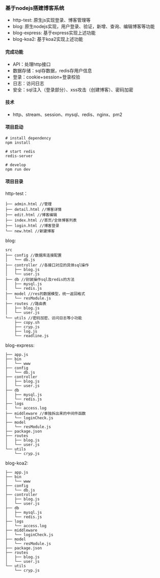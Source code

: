 ### 基于nodejs搭建博客系统
- http-test: 原生js实现登录、博客管理等
- blog: 原生nodejs实现，用户登录、验证，新增、查询、编辑博客等功能
- blog-express: 基于express实现上述功能
- blog-koa2: 基于koa2实现上述功能

#### 完成功能
- API：处理http接口
- 数据存储：sql存数据，redis存用户信息
- 登录：cookie+session+登录校验
- 日志：访问日志
- 安全：sql注入（登录部分）、xss攻击（创建博客）、密码加密

#### 技术
- http、stream、session、mysql、redis、nginx、pm2

#### 项目启动
```
# install dependency
npm install

# start redis
redis-server

# develop
npm run dev
```

#### 项目目录
http-test：
```
├── admin.html //管理
├── detail.html //博客详情
├── edit.html //博客编辑
├── index.html //首页/全体博客列表
├── login.html //博客登录
└── new.html //新建博客
```

blog:
```
src
├── config //数据库连接配置
│   └── db.js
├── controller //各接口对应的具体sql操作
│   ├── blog.js
│   └── user.js
├── db //封装操作sql及redis的方法
│   ├── mysql.js
│   └── redis.js
├── model //res的数据模型，统一返回格式
│   └── resModule.js
├── routes //路由表
│   ├── blog.js
│   └── user.js
└── utils //密码加密、访问日志等小功能
    ├── copy.sh
    ├── cryp.js
    ├── log.js
    └── readline.js
```

blog-express: 
```
├── app.js
├── bin
│   └── www
├── config
│   └── db.js
├── controller
│   ├── blog.js
│   └── user.js
├── db
│   ├── mysql.js
│   └── redis.js
├── logs
│   └── access.log
├── middleware //单独拆出来的中间件函数
│   └── loginCheck.js
├── model
│   └── resModule.js
├── package.json
├── routes
│   ├── blog.js
│   └── user.js
└── utils
    └── cryp.js

```
blog-koa2:
```
├── app.js
├── bin
│   └── www
├── config
│   └── db.js
├── controller
│   ├── blog.js
│   └── user.js
├── db
│   ├── mysql.js
│   └── redis.js
├── logs
│   └── access.log
├── middleware
│   └── loginCheck.js
├── model
│   └── resModule.js
├── package.json
├── routes
│   ├── blog.js
│   └── user.js
└── utils
    └── cryp.js
```
